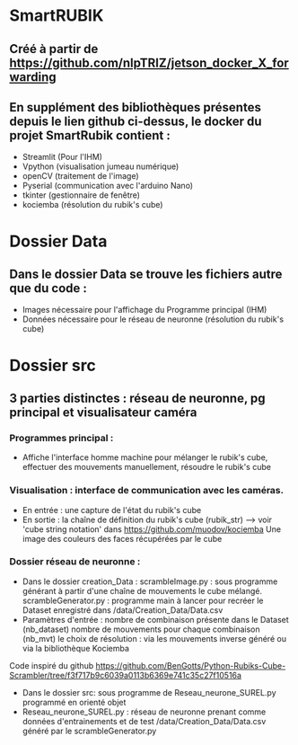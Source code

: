 # SmartRUBIK
## Créé à partir de https://github.com/nlpTRIZ/jetson_docker_X_forwarding

## En supplément des bibliothèques présentes depuis le lien github ci-dessus, le docker du projet SmartRubik contient :
- Streamlit (Pour l'IHM)
- Vpython (visualisation jumeau numérique)
- openCV (traitement de l'image)
- Pyserial (communication avec l'arduino Nano)
- tkinter (gestionnaire de fenêtre)
- kociemba (résolution du rubik's cube)

# Dossier Data
## Dans le dossier Data se trouve les fichiers autre que du code :
- Images nécessaire pour l'affichage du Programme principal (IHM)
- Données nécessaire pour le réseau de neuronne (résolution du rubik's cube)


# Dossier src
## 3 parties distinctes : réseau de neuronne, pg principal et visualisateur caméra
### Programmes principal : 
- Affiche l'interface homme machine pour mélanger le rubik's cube, effectuer des mouvements manuellement, résoudre le rubik's cube

### Visualisation : interface de communication avec les caméras.
- En entrée  : une capture de l'état du rubik's cube
- En sortie : 
    la chaîne de définition du rubik's cube (rubik_str) --> voir 'cube string notation' dans https://github.com/muodov/kociemba
    Une image des couleurs des faces récupérées par le cube


### Dossier réseau de neuronne :         
- Dans le dossier creation_Data : 
scrambleImage.py : sous programme générant à partir d'une chaîne de mouvements le cube mélangé.
scrambleGenerator.py : programme main à lancer pour recréer le Dataset enregistré dans /data/Creation_Data/Data.csv
- Paramètres d'entrée : 
nombre de combinaison présente dans le Dataset (nb_dataset)
nombre de mouvements pour chaque combinaison (nb_mvt)
le choix de résolution : via les mouvements inverse généré ou via la bibliothèque Kociemba

Code inspiré du github https://github.com/BenGotts/Python-Rubiks-Cube-Scrambler/tree/f3f717b9c6039a0113b6369e741c35c27f10516a

- Dans le dossier src:
    sous programme de Reseau_neurone_SUREL.py programmé en orienté objet
- Reseau_neurone_SUREL.py : réseau de neuronne prenant comme données d'entrainements et de test /data/Creation_Data/Data.csv généré par le scrambleGenerator.py

